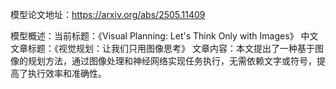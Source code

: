 模型论文地址：https://arxiv.org/abs/2505.11409

模型概述：当前标题：《Visual Planning: Let's Think Only with Images》
中文文章标题：《视觉规划：让我们只用图像思考》
文章内容：本文提出了一种基于图像的规划方法，通过图像处理和神经网络实现任务执行，无需依赖文字或符号，提高了执行效率和准确性。
